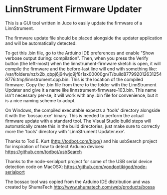 LinnStrument Firmware Updater
=============================

This is a GUI tool written in Juce to easily update the firmware of a LinnStrument.

The firmware update file should be placed alongside the updater application and will be automatically detected. 

To get this .bin file, go to the Arduino IDE preferences and enable "Show verbose output during: compilation". Then, when you press the Verify button (the left-most) when the linnstrument-firmware sketch is open, it will compile the firmware and the before-last line will end with something like: /var/folders/nz/x2b_qbpj6j94wjq9jf8r1sx00000gn/T/build8779920126312548776.tmp/linnstrument.cpp.bin. This is the location of the compiled firmware. Copy the .bin file from there to the folder with the LinnStrument Updater and give it a name like linnstrument-firmware-103.bin. This name isn't necessary per-se, it will work with any .bin file for convenience, but it is a nice naming scheme to adopt.

On Windows, the compiled executable expects a 'tools' directory alongside it with the 'bossac.exe' binary. This is needed to perform the actual firmware update with a standard tool. The Visual Studio build steps will automatically create this in the build directories, just make sure to correctly more the 'tools' directory with 'LinnStrument Updater.exe'.

Thanks to Tod E. Kurt (http://todbot.com/blog/) and his usbSearch project for inspiration of how to detect Arduino devices: https://github.com/todbot/usbSearch

Thanks to the node-serialport project for some of the USB serial device detection code on MacOSX: https://github.com/voodootikigod/node-serialport

The bossac tool was copied from the Arduino IDE distribution and was created by ShumaTech http://www.shumatech.com/web/products/bossa